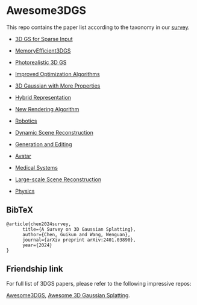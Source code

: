 # Awesome3DGS
This repo contains the paper list according to the taxonomy in our [survey](https://arxiv.org/abs/2401.03890).


- [3D GS for Sparse Input](3D%20GS%20for%20Sparse%20Input.md) 
- [MemoryEfficient3DGS](MemoryEfficient3DGS.md)
- [Photorealistic 3D GS](Photorealistic%203D%20GS.md)
- [Improved Optimization Algorithms](Improved%20Optimization%20Algorithms.md)
- [3D Gaussian with More Properties](3D%20Gaussian%20with%20More%20Properties.md)
- [Hybrid Representation](Hybrid%20Representation.md)
- [New Rendering Algorithm](New%20Rendering%20Algorithm.md)


- [Robotics](Robotics.md)
- [Dynamic Scene Reconstruction](Dynamic%20Scene%20Reconstruction.md)
- [Generation and Editing](Generation%20and%20Editing.md)
- [Avatar](Avatar.md)
- [Medical Systems](Medical%20Systems.md)
- [Large-scale Scene Reconstruction](Large-scale%20Scene%20Reconstruction.md)
- [Physics](Physics.md)



<section class="section" id="BibTeX">
  <div class="container is-max-desktop content">
    <h2 class="title">BibTeX</h2>
    <pre><code>@article{chen2024survey,
      title={A Survey on 3D Gaussian Splatting},
      author={Chen, Guikun and Wang, Wenguan},
      journal={arXiv preprint arXiv:2401.03890},
      year={2024}
}</code></pre>
  </div>
</section>

## Friendship link
For full list of 3DGS papers, please refer to the following impressive repos:

[Awesome3DGS](https://github.com/Awesome3DGS/3D-Gaussian-Splatting-Papers), [Awesome 3D Gaussian Splatting](https://github.com/MrNeRF/awesome-3D-gaussian-splatting).

